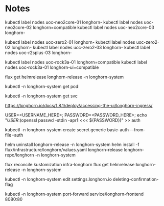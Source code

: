 # Notes

kubectl label nodes uoc-neo2core-01 longhorn-
kubectl label nodes uoc-neo2core-02 longhorn=compatible
kubectl label nodes uoc-neo2core-03 longhorn-

kubectl label nodes uoc-zero2-01 longhorn-
kubectl label nodes uoc-zero2-02 longhorn-
kubectl label nodes uoc-zero2-03 longhorn-
kubectl label nodes uoc-r2splus-03 longhorn-

kubectl label nodes uoc-rock3a-01 longhorn=compatible
kubectl label nodes uoc-rock3a-01 longhorn-ui=compatible



flux get helmrelease longhorn-release -n longhorn-system

kubectl -n longhorn-system get pod

kubectl -n longhorn-system get svc

https://longhorn.io/docs/1.8.1/deploy/accessing-the-ui/longhorn-ingress/

USER=<USERNAME_HERE>; PASSWORD=<PASSWORD_HERE>; echo "${USER}:$(openssl passwd -stdin -apr1 <<< ${PASSWORD})" >> auth

kubectl -n longhorn-system create secret generic basic-auth --from-file=auth

helm uninstall longhorn-release -n longhorn-system
helm install -f flux/infrastructure/longhorn/values.yaml longhorn-release longhorn-repo/longhorn -n longhorn-system

flux reconcile kustomization infra-longhorn
flux get helmrelease longhorn-release -n longhorn-system

kubectl -n longhorn-system edit settings.longhorn.io deleting-confirmation-flag

kubectl -n longhorn-system port-forward service/longhorn-frontend 8080:80
